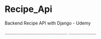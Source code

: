 # Recipe_Api
Backend Recipe API with Django - Udemy


..................................................
......................